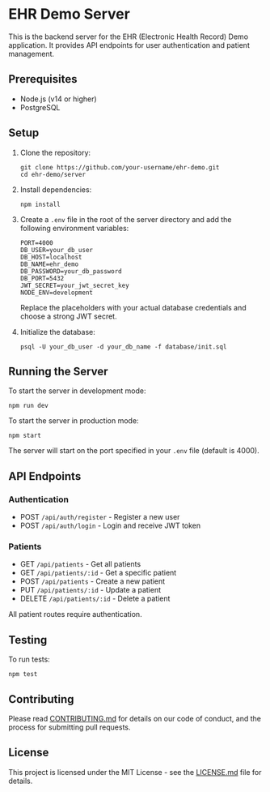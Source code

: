 # EHR Demo Server

This is the backend server for the EHR (Electronic Health Record) Demo application. It provides API endpoints for user authentication and patient management.

## Prerequisites

- Node.js (v14 or higher)
- PostgreSQL

## Setup

1. Clone the repository:
   ```
   git clone https://github.com/your-username/ehr-demo.git
   cd ehr-demo/server
   ```

2. Install dependencies:
   ```
   npm install
   ```

3. Create a `.env` file in the root of the server directory and add the following environment variables:
   ```
   PORT=4000
   DB_USER=your_db_user
   DB_HOST=localhost
   DB_NAME=ehr_demo
   DB_PASSWORD=your_db_password
   DB_PORT=5432
   JWT_SECRET=your_jwt_secret_key
   NODE_ENV=development
   ```
   Replace the placeholders with your actual database credentials and choose a strong JWT secret.

4. Initialize the database:
   ```
   psql -U your_db_user -d your_db_name -f database/init.sql
   ```

## Running the Server

To start the server in development mode:

```
npm run dev
```

To start the server in production mode:

```
npm start
```

The server will start on the port specified in your `.env` file (default is 4000).

## API Endpoints

### Authentication
- POST `/api/auth/register` - Register a new user
- POST `/api/auth/login` - Login and receive JWT token

### Patients
- GET `/api/patients` - Get all patients
- GET `/api/patients/:id` - Get a specific patient
- POST `/api/patients` - Create a new patient
- PUT `/api/patients/:id` - Update a patient
- DELETE `/api/patients/:id` - Delete a patient

All patient routes require authentication.

## Testing

To run tests:

```
npm test
```

## Contributing

Please read [CONTRIBUTING.md](CONTRIBUTING.md) for details on our code of conduct, and the process for submitting pull requests.

## License

This project is licensed under the MIT License - see the [LICENSE.md](LICENSE.md) file for details.